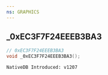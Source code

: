 ```yaml
---
ns: GRAPHICS
---
```

## _0xEC3F7F24EEEB3BA3

```c
// 0xEC3F7F24EEEB3BA3
void _0xEC3F7F24EEEB3BA3();
```

```
NativeDB Introduced: v1207
```

